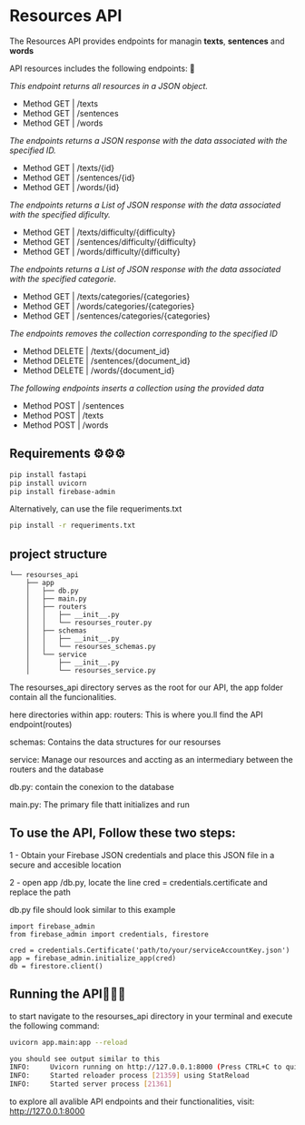 # Resources API
The Resources API provides endpoints for managin 
**texts**, **sentences** and **words**

API resources includes the following endpoints: 🧠

*This endpoint returns all resources in a JSON object.*
- Method GET | /texts
- Method GET | /sentences
- Method GET | /words

*The endpoints returns a JSON response with the data associated with the specified ID.*

- Method GET | /texts/{id}
- Method GET | /sentences/{id}
- Method GET | /words/{id}

*The endpoints returns a List of JSON response with the data associated with the specified dificulty.*

- Method GET | /texts/difficulty/{difficulty}
- Method GET | /sentences/difficulty/{difficulty}
- Method GET | /words/difficulty/{difficulty}

*The endpoints returns a List of JSON response with the data associated with the specified categorie.*

- Method GET | /texts/categories/{categories}
- Method GET | /words/categories/{categories}
- Method GET | /sentences/categories/{categories}

*The endpoints removes the collection corresponding to the specified ID*

- Method DELETE | /texts/{document_id}
- Method DELETE | /sentences/{document_id}
- Method DELETE | /words/{document_id}

*The following endpoints inserts a collection using the provided data*

- Method POST | /sentences
- Method POST | /texts
- Method POST | /words

## Requirements ⚙️⚙️⚙️

```bash
pip install fastapi
pip install uvicorn
pip install firebase-admin
```

Alternatively, can use the file requeriments.txt

```bash
pip install -r requeriments.txt
```

## project structure 

```
└── resourses_api
    ├── app
    │   ├── db.py
    │   ├── main.py
    │   ├── routers
    │   │   ├── __init__.py
    │   │   └── resourses_router.py
    │   ├── schemas
    │   │   ├── __init__.py
    │   │   └── resourses_schemas.py
    │   └── service
    │       ├── __init__.py
    │       └── resourses_service.py
```

The resourses_api directory serves as the root for our API, the app folder contain all the funcionalities.

here directories within app:
routers: 
    This is where you.ll find the API endpoint(routes)

schemas:
    Contains the data structures for our resourses

service:
    Manage our resources and accting as an intermediary between the routers and the database

db.py:
    contain the conexion to the database

main.py:
    The primary file thatt initializes and run

## To use the API, Follow these two steps:

1 - Obtain your Firebase JSON credentials and place this JSON file in a secure and accesible location

2 - open app /db.py, locate the line cred = credentials.certificate and replace the path


db.py file should look similar to this example


```
import firebase_admin
from firebase_admin import credentials, firestore

cred = credentials.Certificate('path/to/your/serviceAccountKey.json')
app = firebase_admin.initialize_app(cred)
db = firestore.client()
```

## Running the API🚀🚀🚀

to start navigate to the resourses_api directory in your terminal and execute the following command:

```bash
uvicorn app.main:app --reload
```

```bash
you should see output similar to this
INFO:     Uvicorn running on http://127.0.0.1:8000 (Press CTRL+C to quit)
INFO:     Started reloader process [21359] using StatReload
INFO:     Started server process [21361]
```

to explore all avalible API endpoints and their functionalities, visit:
 http://127.0.0.1:8000

